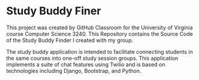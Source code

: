# Study Buddy Finer
This project was created by GitHub Classroom for the University of Virginia course Computer Science 3240. This Repository contains the Source Code of the Study Buddy Finder I created with my group.

The study buddy application is intended to facilitate connecting students in the same courses into one-off study session groups. This application implements a suite of chat features using Twilio and is based on technologies including Django, Bootstrap, and Python.
